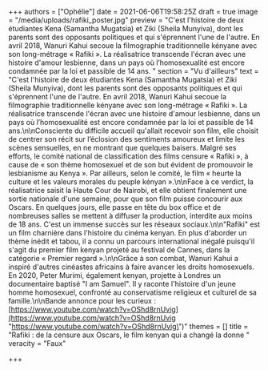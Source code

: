 +++
authors = ["Ophélie"]
date = 2021-06-06T19:58:25Z
draft = true
image = "/media/uploads/rafiki_poster.jpg"
preview = "C'est l'histoire de deux étudiantes Kena (Samantha Mugatsia) et Ziki (Sheila Munyiva), dont les parents sont des opposants politiques et qui s'éprennent l'une de l'autre. En avril 2018, Wanuri Kahui secoue la filmographie traditionnelle kényane avec son long-métrage « Rafiki ». La réalisatrice transcende l'écran avec une histoire d'amour lesbienne, dans un pays où l’homosexualité est encore condamnée par la loi et passible de 14 ans. "
section = "Vu d'ailleurs"
text = "C'est l'histoire de deux étudiantes Kena (Samantha Mugatsia) et Ziki (Sheila Munyiva), dont les parents sont des opposants politiques et qui s'éprennent l'une de l'autre. En avril 2018, Wanuri Kahui secoue la filmographie traditionnelle kényane avec son long-métrage « Rafiki ». La réalisatrice transcende l'écran avec une histoire d'amour lesbienne, dans un pays où l’homosexualité est encore condamnée par la loi et passible de 14 ans.\n\nConsciente du difficile accueil qu'allait recevoir son film, elle choisit de centrer son récit sur l’éclosion des sentiments amoureux et limite les scènes sensuelles, en ne montrant que quelques baisers. Malgré ses efforts, le comité national de classification des films censure « Rafiki », à cause de « son thème homosexuel et de son but évident de promouvoir le lesbianisme au Kenya ». Par ailleurs, selon le comité, le film « heurte la culture et les valeurs morales du peuple kényan ».\n\nFace à ce verdict, la réalisatrice saisit la Haute Cour de Nairobi, et elle obtient finalement une sortie nationale d'une semaine, pour que son film puisse concourir aux Oscars. En quelques jours, elle passe en tête du box office et de nombreuses salles se mettent à diffuser la production, interdite aux moins de 18 ans. C'est un immense succès sur les réseaux sociaux.\n\n\"Rafiki\" est un film charnière dans l'histoire du cinéma kenyan. En plus d'aborder un thème inédit et tabou, il a connu un parcours international inégalé puisqu'il s'agit du premier film kenyan projeté au festival de Cannes, dans la catégorie « Premier regard ».\n\nGrâce à son combat, Wanuri Kahui a inspiré d'autres cinéastes africains à faire avancer les droits homosexuels. En 2020, Peter Murimi, également kenyan, projette à Londres un documentaire baptisé \"I am Samuel\". Il y raconte l'histoire d'un jeune homme homosexuel, confronté au conservatisme religieux et culturel de sa famille.\n\nBande annonce pour les curieux : [https://www.youtube.com/watch?v=OShd8rnUvig](https://www.youtube.com/watch?v=OShd8rnUvig \"https://www.youtube.com/watch?v=OShd8rnUvig\")"
themes = []
title = "Rafiki : de la censure aux Oscars, le film kenyan qui a changé la donne "
veracity = "Faux"

+++

